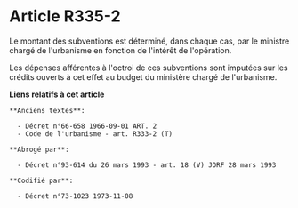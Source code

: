 # Article R335-2

Le montant des subventions est déterminé, dans chaque cas, par le ministre chargé de l'urbanisme en fonction de l'intérêt de
l'opération.

Les dépenses afférentes à l'octroi de ces subventions sont imputées sur les crédits ouverts à cet effet au budget du
ministère chargé de l'urbanisme.

**Liens relatifs à cet article**

	**Anciens textes**:

	  - Décret n°66-658 1966-09-01 ART. 2
	  - Code de l'urbanisme - art. R333-2 (T)

	**Abrogé par**:

	  - Décret n°93-614 du 26 mars 1993 - art. 18 (V) JORF 28 mars 1993

	**Codifié par**:

	  - Décret n°73-1023 1973-11-08
